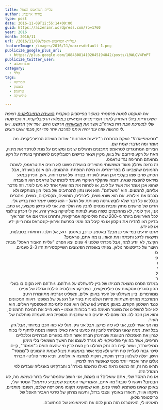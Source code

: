 ```yaml
---
title: עליית הטראמפ האפל
author: נמרוד איזנברג
type: post
date: 2016-11-09T12:56:14+00:00
guid: https://aizenimr.wordpress.com/?p=1760
year: 2016
month: 2016/11
url: /2016/11/09/עליית-הטראמפ-האפל/
featureImage: /images/2016/11/maxresdefault-1.png
publicize_google_plus_url:
  - https://plus.google.com/108430814102045194842/posts/L9WLQV4FmP7
publicize_twitter_user:
  - aizenimr
category:
  - כללי
tags:
  - אמריקה
  - באטמן
  - טראמפ
  - פוליטיקה

---
```

_את הטקסט למטה פרסמתי במקור בפייסבוק בעקבות [הוועידה הרפובליקנית][1] רצופת השערוריות ביולי האחרון לאחר הפריימריס הפראיים במפלגה הרפובליקנית. זו הפרשנות שלי למערכת הבחירות בארה"ב אשר את [תוצאותיה][2] הרגשנו היום. ועוד איך הרגשנו. ויש לי הרגשה שזה עוד יהיה איתנו להרבה יותר מדי זמן מכפי שאנו רוצים._

<div id="js_n">
  <div dir="rtl">
    <p>
      "טראמפיאדה!" זועקת הכותרת ב"ידיעות אחרונות" אודות הועידה הרפובליקנית. מה אומר ומה אדבר: שמח שם.<br /> הצירים המתנגדים לטראמפ מתכננים תרגילים שונים ומשונים על מנת לטרפד את מינויו, וזאת על רקע סירובם של בוש, מקיין ושאר כרישים רפובליקנים להשתתף בועידה על רקע מחאתם החריפה נגד טראמפ.<br /> זה נראה שחלק מאוד משמעותי מהצירים בוועידה פשוט לא רוצים את טראמפ, לעומת ההמונים שהצביעו לו בפריימריס. וזו מילת המפתח: ההמונים. הם אינם בוועידה, אבל הפתק שהם שמו בקלפי אכן הגיע לוועידה בצורה של אדם דוחה, גזען, הניחן במגע מידאס להפצת שנאה. דומה שהקלף העיקרי העומד לזכותו של טראמפ הוא העובדה שהוא אכן אומר את אשר על ליבו, או לפחות את מה שאף אחד לא מעז לומר. וזה מדבר אליהם, להמונים. הוא "משלהם". הוא אינו נתון לתכתיבים של בעלי הון מנותקים ולא מכבס את מילותיו. אם הוא שונא נשים, ליברלים, הומואים, מקסיקנים, כושים, מהגרים בכלל או כל דבר שלא לובש גרסה מעוותת של הדגל – הוא פשוט יאמר זאת בריש גלי.<br /> הרים של פרשנים מחוץ ומבית מנסים להבין מה הולך פה. אני לא פרשן מקצועי, או כתב. אני, איך לומר, לא מהחכמים כשזה מגיע לניתוח פוליטיקה בארץ זרה. אין לי זיכרון צילומי לכל האירועים ביותר מ-200 שנות פוליטיקה אמריקאית, ותהרגו אותי אם אני זוכר איך בדיוק רצו להדיח את ניקסון או מי קיבל מה וממי בפרשת איראן-קונטראס ומה רייגן ידע או לא ידע.<br /> אתם יודעים במי אני כן מבין? באטמן. כן-כן, באטמן. רגע, אל תלכו. תתאזרו בסבלנות, תישארו לרגע ותפתחו את האוזן. נו מה אתם, טראמפ?<br /> הקיצר, לא יודע למה, אבל נזכרתי שלפני 4 שנים יצא הסרט "עליית האביר האפל" מבית היוצר של כריסטופר נולאן. צפיתי באופרת הפיצוצים השייקספירית הזו 2-3 פעמים.<br /> ס<br /> פ<br /> ו<br /> י<br /> ל<br /> ר<br /> במרכז הסרט נמצאת תכניתו של ביין להשתלט על גות'הם. גות'הם היא מקום בו בעלי ההון סוגרים עסקאות עם פוליטיקאים, כשברקע אוכלוסיה הולכת וגדלה של עניים ממורמרים. ביין משתלט על העיר באופן אלים, ומשליט אנרכיה מתוזמרת היטב המורכבת מהרס תשתיות פיזיות ושלטוניות בעיר על רגע גל של משפטי ראווה המכוונים כנגד השלטון הקודם. באופן מפתיע (או שלא) הוא זוכה לתמיכת האספסוף האלים. הוא לא יכול להשליט את משטר האימה בעיר בכוחות עצמו – הוא חייב את תמיכת ההמונים, והוא אכן זוכה לה. מה שהם לא יודעים הוא שתכניתו הסופית היא השמדה מוחלטת של העיר.<br /> מה אני אגיד לכם, אני לא כזה פרשן. אבל אני גיק. אולי לא כזה חכם במיוחד, אבל גיק בכל זאת. ממה שאני הצלחתי להבין זה כמעט נראה כאילו מישהו מנסה לדחוף לי בכוח לגרון את האסכולה הטוענת שבהינתן חברה אשר חולה בפערים חברתיים וכלכליים חריפים, אשר בה אף פוליטיקאי לא מגרד לעצמו את האשך השמאלי בלי מימון ממיליארדר, ואשר קיים בה נתק מוחלט בין העם לבין מי שהעם תופס כ"ממסד", קיים סיכוי גבוה לעליית כוח חדש ולא צפוי אשר באמצעות ניצול שנאת ההמונים ל"ממסד" הישן, יעלה לשלטון בדרך חוקית, חוקית למחצה או אלימה, ויביא סדר פוליטי-חברתי אלים יותר ואכזרי יותר מכפי שאפשר היה לדמיין.<br /> תראו מה זה, זה כמעט נראה כאילו טראמפ בארה"ב והברקזיט באנגליה עובדים לפי המודל הזה.<br /> אז מה המסר שלי, אתם שואלים? נו באמת, אני חושב שהמסר שלי ברור כשמש. מה, לא הבנתם? תעשו לי טובה! מה אתם, האמריקאי הממוצע שמצביע טראמפ? המסר שלי, באופן שאינו משתמע לשתי פנים, הוא שפאקינג תקומו מהכורסה שלכם, תשנסו מותניים, תיקחו אוויר, תיאזרו באומץ ועצבי ברזל, ותעשו מרתון של סרטי האביר האפל של כריסטופר נולאן.<br /> תאמינו לי, האינטרנט הזה מנוון לכם את האימאימא של המחשבה.
    </p>
  </div>
</div>

 [1]: http://www.maariv.co.il/news/world/Article-550391
 [2]: http://usaelections.walla.co.il/item/3011723